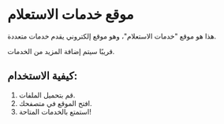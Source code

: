 # موقع خدمات الاستعلام

هذا هو موقع "خدمات الاستعلام"، وهو موقع إلكتروني يقدم خدمات متعددة. 

قريبًا سيتم إضافة المزيد من الخدمات.

## كيفية الاستخدام:
1. قم بتحميل الملفات.
2. افتح الموقع في متصفحك.
3. استمتع بالخدمات المتاحة!
